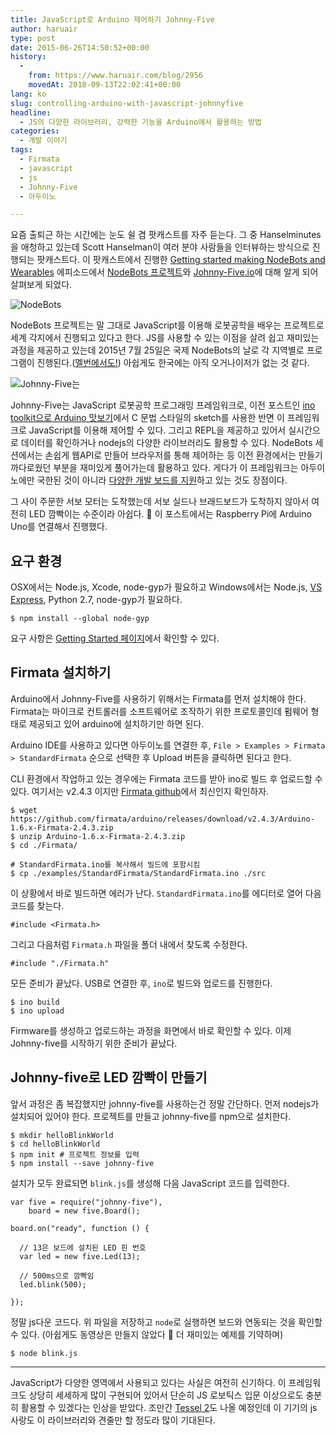 ```yaml
---
title: JavaScript로 Arduino 제어하기 Johnny-Five
author: haruair
type: post
date: 2015-06-26T14:50:52+00:00
history:
  - 
    from: https://www.haruair.com/blog/2956
    movedAt: 2018-09-13T22:02:41+00:00
lang: ko
slug: controlling-arduino-with-javascript-johnnyfive
headline:
  - JS의 다양한 라이브러리, 강력한 기능을 Arduino에서 활용하는 방법
categories:
  - 개발 이야기
tags:
  - Firmata
  - javascript
  - js
  - Johnny-Five
  - 아두이노

---
```

요즘 출퇴근 하는 시간에는 눈도 쉴 겸 팟캐스트를 자주 듣는다. 그 중 Hanselminutes을 애청하고 있는데 Scott Hanselman이 여러 분야 사람들을 인터뷰하는 방식으로 진행되는 팟캐스트다. 이 팟캐스트에서 진행한 [Getting started making NodeBots and Wearables][1] 에피소드에서 [NodeBots 프로젝트][2]와 [Johnny-Five.io][3]에 대해 알게 되어 살펴보게 되었다.

<img src="https://farm1.staticflickr.com/552/19171356032_564ff4e9b0_b.jpg?w=660&#038;ssl=1" alt="NodeBots" data-recalc-dims="1" />

NodeBots 프로젝트는 말 그대로 JavaScript를 이용해 로봇공학을 배우는 프로젝트로 세계 각지에서 진행되고 있다고 한다. JS를 사용할 수 있는 이점을 살려 쉽고 재미있는 과정을 제공하고 있는데 2015년 7월 25일은 국제 NodeBots의 날로 각 지역별로 프로그램이 진행된다.([멜번에서도!][4]) 아쉽게도 한국에는 아직 오거나이저가 없는 것 같다.

<img src="https://farm1.staticflickr.com/386/18990998609_e7626f5ef1_b.jpg?w=660&#038;ssl=1" alt="Johnny-Five는" data-recalc-dims="1" />

Johnny-Five는 JavaScript 로봇공학 프로그래밍 프레임워크로, 이전 포스트인 [ino toolkit으로 Arduino 맛보기][5]에서 C 문법 스타일의 sketch를 사용한 반면 이 프레임워크로 JavaScript를 이용해 제어할 수 있다. 그리고 REPL을 제공하고 있어서 실시간으로 데이터를 확인하거나 nodejs의 다양한 라이브러리도 활용할 수 있다. NodeBots 세션에서는 손쉽게 웹API로 만들어 브라우저를 통해 제어하는 등 이전 환경에서는 만들기 까다로웠던 부분을 재미있게 풀어가는데 활용하고 있다. 게다가 이 프레임워크는 아두이노에만 국한된 것이 아니라 [다양한 개발 보드를 지원][6]하고 있는 것도 장점이다.

그 사이 주문한 서보 모터는 도착했는데 서보 실드나 브래드보드가 도착하지 않아서 여전히 LED 깜빡이는 수준이라 아쉽다. 🙁 이 포스트에서는 Raspberry Pi에 Arduino Uno를 연결해서 진행했다.

## 요구 환경

OSX에서는 Node.js, Xcode, node-gyp가 필요하고 Windows에서는 Node.js, [VS Express][7], Python 2.7, node-gyp가 필요하다.

    $ npm install --global node-gyp
    

요구 사항은 [Getting Started 페이지][8]에서 확인할 수 있다.

## Firmata 설치하기

Arduino에서 Johnny-Five를 사용하기 위해서는 Firmata를 먼저 설치해야 한다. Firmata는 마이크로 컨트롤러를 소프트웨어로 조작하기 위한 프로토콜인데 펌웨어 형태로 제공되고 있어 arduino에 설치하기만 하면 된다.

Arduino IDE를 사용하고 있다면 아두이노를 연결한 후, `File > Examples > Firmata > StandardFirmata` 순으로 선택한 후 Upload 버튼을 클릭하면 된다고 한다.

CLI 환경에서 작업하고 있는 경우에는 Firmata 코드를 받아 ino로 빌드 후 업로드할 수 있다. 여기서는 v2.4.3 이지만 [Firmata github][9]에서 최신인지 확인하자.

    $ wget https://github.com/firmata/arduino/releases/download/v2.4.3/Arduino-1.6.x-Firmata-2.4.3.zip
    $ unzip Arduino-1.6.x-Firmata-2.4.3.zip
    $ cd ./Firmata/
    
    # StandardFirmata.ino를 복사해서 빌드에 포함시킴
    $ cp ./examples/StandardFirmata/StandardFirmata.ino ./src
    

이 상황에서 바로 빌드하면 에러가 난다. `StandardFirmata.ino`를 에디터로 열어 다음 코드를 찾는다.

    #include <Firmata.h>
    

그리고 다음처럼 `Firmata.h` 파일을 폴더 내에서 찾도록 수정한다.

    #include "./Firmata.h"
    

모든 준비가 끝났다. USB로 연결한 후, `ino`로 빌드와 업로드를 진행한다.

    $ ino build
    $ ino upload
    

Firmware를 생성하고 업로드하는 과정을 화면에서 바로 확인할 수 있다. 이제 Johnny-five를 시작하기 위한 준비가 끝났다.

## Johnny-five로 LED 깜빡이 만들기

앞서 과정은 좀 복잡했지만 johnny-five를 사용하는건 정말 간단하다. 먼저 nodejs가 설치되어 있어야 한다. 프로젝트를 만들고 johnny-five를 npm으로 설치한다.

    $ mkdir helloBlinkWorld
    $ cd helloBlinkWorld
    $ npm init # 프로젝트 정보를 입력
    $ npm install --save johnny-five
    

설치가 모두 완료되면 `blink.js`를 생성해 다음 JavaScript 코드를 입력한다.

    var five = require("johnny-five"),
        board = new five.Board();
    
    board.on("ready", function () {
    
      // 13은 보드에 설치된 LED 핀 번호
      var led = new five.Led(13);
    
      // 500ms으로 깜빡임
      led.blink(500);
    
    });
    

정말 js다운 코드다. 위 파일을 저장하고 `node`로 실행하면 보드와 연동되는 것을 확인할 수 있다. (아쉽게도 동영상은 만들지 않았다 🙂 더 재미있는 예제를 기약하며)

    $ node blink.js
    

* * *

JavaScript가 다양한 영역에서 사용되고 있다는 사실은 여전히 신기하다. 이 프레임워크도 상당히 세세하게 많이 구현되어 있어서 단순히 JS 로보틱스 입문 이상으로도 충분히 활용할 수 있겠다는 인상을 받았다. 조만간 [Tessel 2][10]도 나올 예정인데 이 기기의 js 사랑도 이 라이브러리와 견줄만 할 정도라 많이 기대된다.

 [1]: http://hanselminutes.com/476/getting-started-making-nodebots-and-wearables-with-kassandra-perch
 [2]: http://nodebots.io/
 [3]: http://johnny-five.io/
 [4]: https://www.eventbrite.com.au/e/international-nodebots-day-melbourne-july-2015-tickets-17405115168
 [5]: http://haruair.com/blog/2932
 [6]: http://johnny-five.io/platform-support/
 [7]: http://haruair.com/blog/2669
 [8]: https://github.com/rwaldron/johnny-five/wiki/Getting-Started
 [9]: https://github.com/firmata/arduino/releases
 [10]: https://tessel.io/